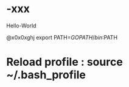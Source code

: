 # -xxx

Hello-World



@x0x0xghj
export PATH=$GOPATH/bin:$PATH
 # Reload profile : source ~/.bash_profile
 


    
    
    
    
    
    
    
    
    

 
  



















